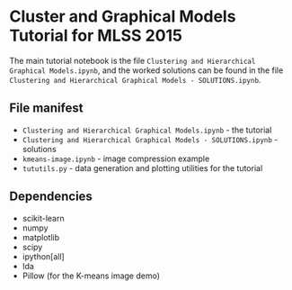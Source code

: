 # Cluster and Graphical Models Tutorial for MLSS 2015

The main tutorial notebook is the file `Clustering and Hierarchical Graphical
Models.ipynb`, and the worked solutions can be found in the file `Clustering
and Hierarchical Graphical Models - SOLUTIONS.ipynb`.

## File manifest
* `Clustering and Hierarchical Graphical Models.ipynb` - the tutorial
* `Clustering and Hierarchical Graphical Models - SOLUTIONS.ipynb` - solutions
* `kmeans-image.ipynb` - image compression example
* `tututils.py` - data generation and plotting utilities for the tutorial

## Dependencies
* scikit-learn
* numpy
* matplotlib
* scipy
* ipython[all]
* lda
* Pillow (for the K-means image demo)
